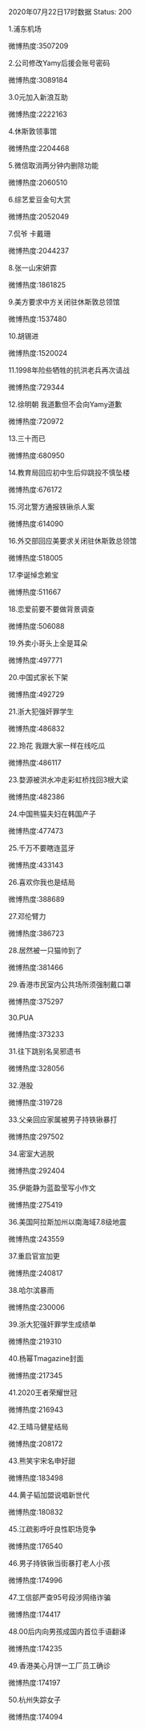 2020年07月22日17时数据
Status: 200

1.浦东机场

微博热度:3507209

2.公司修改Yamy后援会账号密码

微博热度:3089184

3.0元加入新浪互助

微博热度:2222163

4.休斯敦领事馆

微博热度:2204468

5.微信取消两分钟内删除功能

微博热度:2060510

6.综艺爱豆金句大赏

微博热度:2052049

7.侃爷 卡戴珊

微博热度:2044237

8.张一山宋妍霏

微博热度:1861825

9.美方要求中方关闭驻休斯敦总领馆

微博热度:1537480

10.胡锡进

微博热度:1520024

11.1998年险些牺牲的抗洪老兵再次请战

微博热度:729344

12.徐明朝 我道歉但不会向Yamy道歉

微博热度:720972

13.三十而已

微博热度:680950

14.教育局回应初中生后仰跳投不慎坠楼

微博热度:676172

15.河北警方通报铁锹杀人案

微博热度:614090

16.外交部回应美要求关闭驻休斯敦总领馆

微博热度:518005

17.李诞悼念赖宝

微博热度:511667

18.恋爱前要不要做背景调查

微博热度:506088

19.外卖小哥头上全是耳朵

微博热度:497771

20.中国式家长下架

微博热度:492729

21.浙大犯强奸罪学生

微博热度:486832

22.玲花 我跟大家一样在线吃瓜

微博热度:486117

23.婺源被洪水冲走彩虹桥找回3根大梁

微博热度:482386

24.中国熊猫夫妇在韩国产子

微博热度:477473

25.千万不要瞎连蓝牙

微博热度:433143

26.喜欢你我也是结局

微博热度:388689

27.邓伦臂力

微博热度:386723

28.居然被一只猫帅到了

微博热度:381466

29.香港市民室内公共场所须强制戴口罩

微博热度:375297

30.PUA

微博热度:373233

31.往下跳别名吴邪遗书

微博热度:328056

32.港股

微博热度:319728

33.父亲回应家属被男子持铁锹暴打

微博热度:297502

34.密室大逃脱

微博热度:292404

35.伊能静为蓝盈莹写小作文

微博热度:275419

36.美国阿拉斯加州以南海域7.8级地震

微博热度:243559

37.重启官宣加更

微博热度:240817

38.哈尔滨暴雨

微博热度:230006

39.浙大犯强奸罪学生成绩单

微博热度:219310

40.杨幂Tmagazine封面

微博热度:217345

41.2020王者荣耀世冠

微博热度:216943

42.王晴马健星结局

微博热度:208172

43.熊笑宇宋名申好甜

微博热度:183498

44.黄子韬加盟说唱新世代

微博热度:180832

45.江疏影呼吁良性职场竞争

微博热度:176540

46.男子持铁锹当街暴打老人小孩

微博热度:174996

47.工信部严查95号段涉网络诈骗

微博热度:174417

48.00后内向男孩成国内首位手语翻译

微博热度:174235

49.香港美心月饼一工厂员工确诊

微博热度:174197

50.杭州失踪女子

微博热度:174094


